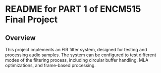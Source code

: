 # README for PART 1 of ENCM515 Final Project

## Overview

This project implements an FIR filter system, designed for testing and processing audio samples. 
The system can be configured to test different modes of the filtering process, including circular buffer handling, MLA optimizations, and frame-based processing.

